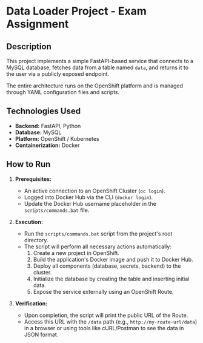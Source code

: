 # Data Loader Project - Exam Assignment

## Description

This project implements a simple FastAPI-based service that connects to a MySQL database, fetches data from a table named `data`, and returns it to the user via a publicly exposed endpoint.

The entire architecture runs on the OpenShift platform and is managed through YAML configuration files and scripts.

## Technologies Used

*   **Backend:** FastAPI, Python
*   **Database:** MySQL
*   **Platform:** OpenShift / Kubernetes
*   **Containerization:** Docker

## How to Run

1.  **Prerequisites:**
    *   An active connection to an OpenShift Cluster (`oc login`).
    *   Logged into Docker Hub via the CLI (`docker login`).
    *   Update the Docker Hub username placeholder in the `scripts/commands.bat` file.

2.  **Execution:**
    *   Run the `scripts/commands.bat` script from the project's root directory.
    *   The script will perform all necessary actions automatically:
        1.  Create a new project in OpenShift.
        2.  Build the application's Docker image and push it to Docker Hub.
        3.  Deploy all components (database, secrets, backend) to the cluster.
        4.  Initialize the database by creating the table and inserting initial data.
        5.  Expose the service externally using an OpenShift Route.

3.  **Verification:**
    *   Upon completion, the script will print the public URL of the Route.
    *   Access this URL with the `/data` path (e.g., `http://my-route-url/data`) in a browser or using tools like cURL/Postman to see the data in JSON format.